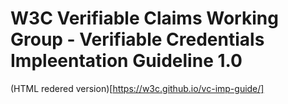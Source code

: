 # W3C Verifiable Claims Working Group - Verifiable Credentials Impleentation Guideline 1.0

(HTML redered version)[https://w3c.github.io/vc-imp-guide/]

